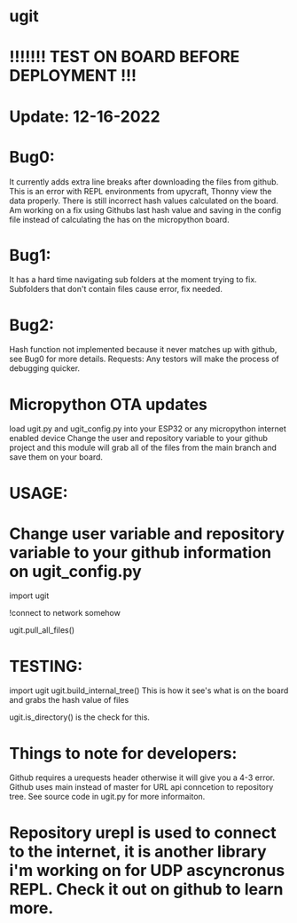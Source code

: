 # ugit

# !!!!!!! TEST ON BOARD BEFORE DEPLOYMENT !!!

# Update: 12-16-2022
# Bug0:
It currently adds extra line breaks after downloading the files from github. This is an error with REPL environments from upycraft, Thonny view the data properly. There is still incorrect hash values calculated on the board. Am working on a fix using Githubs last hash value and saving in the config file instead of calculating the has on the micropython board.
# Bug1:
It has a hard time navigating sub folders at the moment trying to fix. 
	Subfolders that don't contain files cause error, fix needed.
# Bug2:
Hash function not implemented because it never matches up with github, see Bug0 for more details.
Requests: Any testors will make the process of debugging quicker.

# Micropython OTA updates
load ugit.py and ugit_config.py into your ESP32 or any micropython internet enabled device
Change the user and repository variable to your github project
and this module will grab all of the files from the main branch and save them on your board.

# USAGE:
# Change user variable and repository variable to your github information on ugit_config.py
import ugit

!connect to network somehow

ugit.pull_all_files()

# TESTING:
import ugit
ugit.build_internal_tree()
This is how it see's what is on the board and grabs the hash value of files

ugit.is_directory() is the check for this.

# Things to note for developers:
Github requires a urequests header otherwise it will give you a 4-3 error.
Github uses main instead of master for URL api conncetion to repository tree. See source code in ugit.py for more informaiton.

# Repository urepl is used to connect to the internet, it is another library i'm working on for UDP ascyncronus REPL. Check it out on github to learn more.
